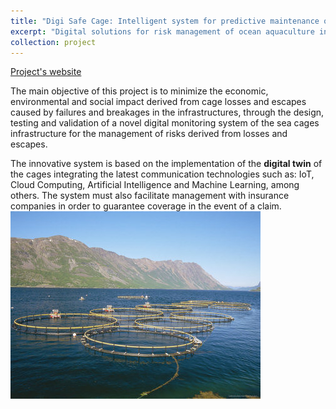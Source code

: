 ```yaml
---
title: "Digi Safe Cage: Intelligent system for predictive maintenance of offshore aquaculture farm moorings."
excerpt: "Digital solutions for risk management of ocean aquaculture infrastructures."
collection: project
---
```


[Project's website](https://digisafecage.eu/)

The main objective of this project is to minimize the economic, environmental and social impact derived from cage losses and escapes caused by failures and breakages in the infrastructures, through the design, testing and validation of a novel digital monitoring system of the sea cages infrastructure for the management of risks derived from losses and escapes.

The innovative system is based on the implementation of the <strong>digital twin</strong> of the cages integrating the latest communication technologies such as: IoT, Cloud Computing, Artificial Intelligence and Machine Learning, among others. The system must also facilitate management with insurance companies in order to guarantee coverage in the event of a claim.
<br/>
<img src='/images/digiSafeCage.jpg'>
